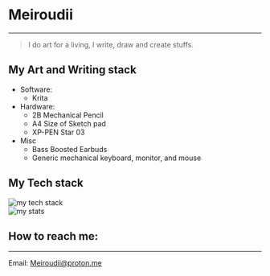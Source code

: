# Meiroudii
---
> I do art for a living, I write, draw and create stuffs.

## My Art and Writing stack
- Software: 
    - Krita
- Hardware: 
    - 2B Mechanical Pencil
    - A4 Size of Sketch pad
    - XP-PEN Star 03
- Misc
    - Bass Boosted Earbuds
    - Generic mechanical keyboard, monitor, and mouse

## My Tech stack
<div>
    <img src="https://skillicons.dev/icons?i=rails,ruby,c,rust,go,neovim,git" alt="my tech stack" />
</div>
<div>
    <img src="https://github-readme-stats.vercel.app/api/top-langs/?username=Meiroudii&layout=compact&theme=radical" alt="my stats" />
</div>

## How to reach me: 
---
Email: Meiroudii@proton.me

<!--
**Meiroudii/Meiroudii** is a ✨ _special_ ✨ repository because its `README.md` (this file) appears on your GitHub profile.

Here are some ideas to get you started:

- 🔭 I’m currently working on ...
- 🌱 I’m currently learning ...
- 👯 I’m looking to collaborate on ...
- 🤔 I’m looking for help with ...
- 💬 Ask me about ...
- 📫 How to reach me: ...
- 😄 Pronouns: ...
- ⚡ Fun fact: ...
-->
